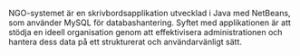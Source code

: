 NGO-systemet är en skrivbordsapplikation utvecklad i Java med NetBeans, som använder MySQL för databashantering. Syftet med applikationen är att stödja en ideell organisation genom att effektivisera administrationen och hantera dess data på ett strukturerat och användarvänligt sätt.
